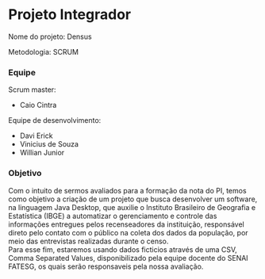 # Projeto Integrador
Nome do projeto: Densus

Metodologia: SCRUM
### Equipe
Scrum master: 
- Caio Cintra

Equipe de desenvolvimento:
- Davi Erick
- Vinicius de Souza
- Willian Junior
### Objetivo
Com o intuito de sermos avaliados para a formação da nota do PI, temos como objetivo a criação de um projeto que busca desenvolver um software, na linguagem Java Desktop, que auxilie o Instituto Brasileiro de Geografia e Estatística (IBGE) a automatizar o gerenciamento e controle das informações entregues pelos recenseadores da instituição, responsável direto pelo contato com o público na coleta dos dados da população, por meio das entrevistas realizadas durante o censo.\
Para esse fim, estaremos usando dados ficticios através de uma CSV, Comma Separated Values, disponibilizado pela equipe docente do SENAI FATESG, os quais serão responsaveis pela nossa avaliação.
